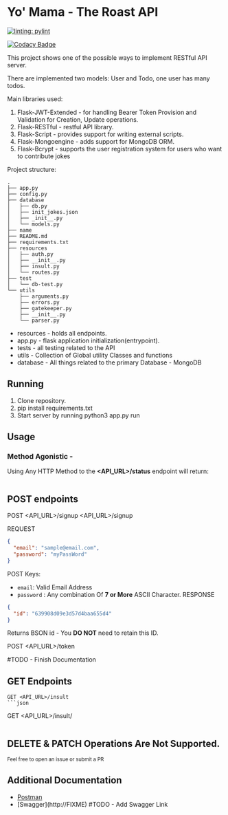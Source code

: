 # Yo' Mama - The Roast API

[![linting: pylint](https://img.shields.io/badge/linting-pylint-yellowgreen)](https://github.com/PyCQA/pylint)

[![Codacy Badge](https://app.codacy.com/project/badge/Grade/3eb1b819338e4b5eb8ca2327c62b46dd)](https://www.codacy.com/gh/Terry-BrooksJr/The-Dozens---The-Roast-API/dashboard?utm_source=github.com&amp;utm_medium=referral&amp;utm_content=Terry-BrooksJr/The-Dozens---The-Roast-API&amp;utm_campaign=Badge_Grade)

This project shows one of the possible ways to implement RESTful API server.

There are implemented two models: User and Todo, one user has many todos.

Main libraries used:

1. Flask-JWT-Extended - for handling Bearer Token Provision and Validation for Creation, Update operations.
2. Flask-RESTful - restful API library.
3. Flask-Script - provides support for writing external scripts.
4. Flask-Mongoengine - adds support for MongoDB ORM.
5. Flask-Bcrypt - supports the user registration system for users who want to contribute jokes

Project structure:

```
.
├── app.py
├── config.py
├── database
│   ├── db.py
│   ├── init_jokes.json
│   ├── _init__.py
│   └── models.py
├── name
├── README.md
├── requirements.txt
├── resources
│   ├── auth.py
│   ├── __init__.py
│   ├── insult.py
│   └── routes.py
├── test
│   └── db-test.py
└── utils
    ├── arguments.py
    ├── errors.py
    ├── gatekeeper.py
    ├── __init__.py
    └── parser.py
```

- resources - holds all endpoints.
- app.py - flask application initialization(entrypoint).
- tests - all testing related to the API
- utils - Collection of Global utility Classes and functions
- database - All things related to the primary Database - MongoDB

## Running

1. Clone repository.
2. pip install requirements.txt
3. Start server by running python3 app.py run

## Usage

### Method Agonistic -

Using Any HTTP Method to the **<API_URL>/status** endpoint will return:

```json

```

## POST endpoints

POST <API_URL>/signup
<API_URL>/signup

REQUEST

```json
{
  "email": "sample@email.com",
  "password": "myPassWord"
}
```

POST Keys:

- `email`: Valid Email Address
- `password` : Any combination Of **7 or More** ASCII Character.
  RESPONSE

```json
{
  "id": "639908d09e3d57d4baa655d4"
}
```

Returns BSON id - You **DO NOT** need to retain this ID.

POST <API_URL>/token

#TODO - Finish Documentation

## GET Endpoints

````
GET <API_URL>/insult
```json

````

GET <API_URL>/insult/<catagory>

```json

```

## DELETE & PATCH Operations Are Not Supported.

<sub>Feel free to open an issue or submit a PR</em>

## Additional Documentation

- [Postman](https://www.postman.com/terryabrooksjr/workspace/the-roast-api-yo-mama-jokes)
- [Swagger](http://FIXME\) #TODO - Add Swagger Link
